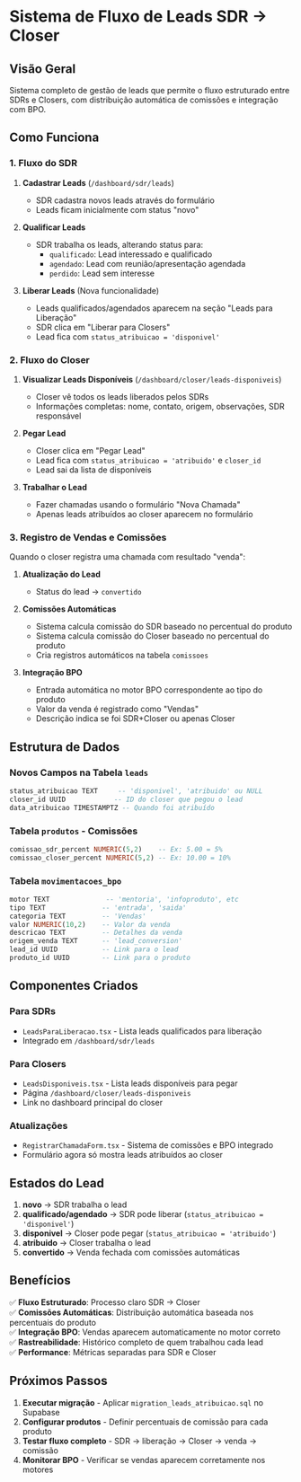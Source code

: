# Sistema de Fluxo de Leads SDR → Closer

## Visão Geral

Sistema completo de gestão de leads que permite o fluxo estruturado entre SDRs e Closers, com distribuição automática de comissões e integração com BPO.

## Como Funciona

### 1. Fluxo do SDR

1. **Cadastrar Leads** (`/dashboard/sdr/leads`)
   - SDR cadastra novos leads através do formulário
   - Leads ficam inicialmente com status "novo"

2. **Qualificar Leads**
   - SDR trabalha os leads, alterando status para:
     - `qualificado`: Lead interessado e qualificado
     - `agendado`: Lead com reunião/apresentação agendada
     - `perdido`: Lead sem interesse

3. **Liberar Leads** (Nova funcionalidade)
   - Leads qualificados/agendados aparecem na seção "Leads para Liberação"
   - SDR clica em "Liberar para Closers" 
   - Lead fica com `status_atribuicao = 'disponivel'`

### 2. Fluxo do Closer

1. **Visualizar Leads Disponíveis** (`/dashboard/closer/leads-disponiveis`)
   - Closer vê todos os leads liberados pelos SDRs
   - Informações completas: nome, contato, origem, observações, SDR responsável

2. **Pegar Lead**
   - Closer clica em "Pegar Lead"
   - Lead fica com `status_atribuicao = 'atribuido'` e `closer_id`
   - Lead sai da lista de disponíveis

3. **Trabalhar o Lead**
   - Fazer chamadas usando o formulário "Nova Chamada"
   - Apenas leads atribuídos ao closer aparecem no formulário

### 3. Registro de Vendas e Comissões

Quando o closer registra uma chamada com resultado "venda":

1. **Atualização do Lead**
   - Status do lead → `convertido`

2. **Comissões Automáticas**
   - Sistema calcula comissão do SDR baseado no percentual do produto
   - Sistema calcula comissão do Closer baseado no percentual do produto
   - Cria registros automáticos na tabela `comissoes`

3. **Integração BPO**
   - Entrada automática no motor BPO correspondente ao tipo do produto
   - Valor da venda é registrado como "Vendas"
   - Descrição indica se foi SDR+Closer ou apenas Closer

## Estrutura de Dados

### Novos Campos na Tabela `leads`
```sql
status_atribuicao TEXT     -- 'disponivel', 'atribuido' ou NULL
closer_id UUID            -- ID do closer que pegou o lead  
data_atribuicao TIMESTAMPTZ -- Quando foi atribuído
```

### Tabela `produtos` - Comissões
```sql
comissao_sdr_percent NUMERIC(5,2)    -- Ex: 5.00 = 5%
comissao_closer_percent NUMERIC(5,2) -- Ex: 10.00 = 10%
```

### Tabela `movimentacoes_bpo`
```sql
motor TEXT              -- 'mentoria', 'infoproduto', etc
tipo TEXT              -- 'entrada', 'saida'
categoria TEXT         -- 'Vendas'
valor NUMERIC(10,2)    -- Valor da venda
descricao TEXT         -- Detalhes da venda
origem_venda TEXT      -- 'lead_conversion'
lead_id UUID           -- Link para o lead
produto_id UUID        -- Link para o produto
```

## Componentes Criados

### Para SDRs
- `LeadsParaLiberacao.tsx` - Lista leads qualificados para liberação
- Integrado em `/dashboard/sdr/leads`

### Para Closers  
- `LeadsDisponiveis.tsx` - Lista leads disponíveis para pegar
- Página `/dashboard/closer/leads-disponiveis`
- Link no dashboard principal do closer

### Atualizações
- `RegistrarChamadaForm.tsx` - Sistema de comissões e BPO integrado
- Formulário agora só mostra leads atribuídos ao closer

## Estados do Lead

1. **novo** → SDR trabalha o lead
2. **qualificado/agendado** → SDR pode liberar (`status_atribuicao = 'disponivel'`)
3. **disponivel** → Closer pode pegar (`status_atribuicao = 'atribuido'`)  
4. **atribuido** → Closer trabalha o lead
5. **convertido** → Venda fechada com comissões automáticas

## Benefícios

✅ **Fluxo Estruturado**: Processo claro SDR → Closer  
✅ **Comissões Automáticas**: Distribuição automática baseada nos percentuais do produto  
✅ **Integração BPO**: Vendas aparecem automaticamente no motor correto  
✅ **Rastreabilidade**: Histórico completo de quem trabalhou cada lead  
✅ **Performance**: Métricas separadas para SDR e Closer  

## Próximos Passos

1. **Executar migração** - Aplicar `migration_leads_atribuicao.sql` no Supabase
2. **Configurar produtos** - Definir percentuais de comissão para cada produto
3. **Testar fluxo completo** - SDR → liberação → Closer → venda → comissão
4. **Monitorar BPO** - Verificar se vendas aparecem corretamente nos motores